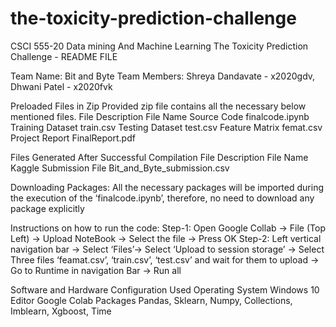 # the-toxicity-prediction-challenge

CSCI 555-20 Data mining And Machine Learning
The Toxicity Prediction Challenge - README FILE  

Team Name: Bit and Byte
Team Members: Shreya Dandavate - x2020gdv, Dhwani Patel - x2020fvk  

Preloaded Files in Zip
Provided zip file contains all the necessary below mentioned files.
File Description
File Name
Source Code
finalcode.ipynb
Training Dataset
train.csv
Testing Dataset
test.csv
Feature Matrix
femat.csv
Project Report
FinalReport.pdf


Files Generated After Successful Compilation 
File Description
File Name
Kaggle Submission File
Bit_and_Byte_submission.csv


Downloading Packages: 
All the necessary packages will be imported during the execution of the ‘finalcode.ipynb’, therefore, no need to download any package explicitly

Instructions on how to run the code:
Step-1: 
Open Google Collab → File (Top Left) →  Upload NoteBook → Select the file → Press OK
Step-2: 
Left vertical navigation bar → Select ‘Files’→ Select ‘Upload to session storage’  → Select Three files ‘feamat.csv’, ‘train.csv’, ‘test.csv’ and wait for them to upload → Go to Runtime in navigation Bar → Run all
  
Software and Hardware Configuration Used
Operating System
Windows 10
Editor
Google Colab
Packages
Pandas, Sklearn, Numpy, Collections, Imblearn, Xgboost, Time 

 
